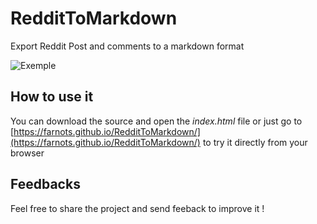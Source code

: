 # RedditToMarkdown
Export Reddit Post and comments to a markdown format

![Exemple](https://raw.githubusercontent.com/farnots/RedditToMarkdown/master/exemple.png)

## How to use it

You can download the source and open the *index.html* file or just go to [https://farnots.github.io/RedditToMarkdown/](https://farnots.github.io/RedditToMarkdown/) to try it directly from your browser

## Feedbacks

Feel free to share the project and send feeback to improve it ! 
